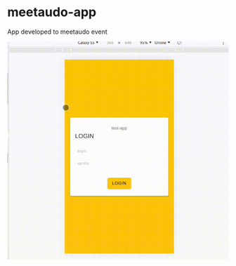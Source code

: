 # meetaudo-app
App developed to meetaudo event

![app demo](https://raw.githubusercontent.com/Hggo/meetaudo-app/master/working.gif)
